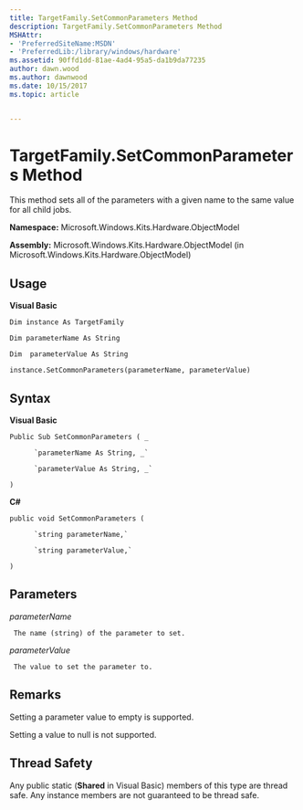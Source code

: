 ```yaml
---
title: TargetFamily.SetCommonParameters Method
description: TargetFamily.SetCommonParameters Method
MSHAttr:
- 'PreferredSiteName:MSDN'
- 'PreferredLib:/library/windows/hardware'
ms.assetid: 90ffd1dd-81ae-4ad4-95a5-da1b9da77235
author: dawn.wood
ms.author: dawnwood
ms.date: 10/15/2017
ms.topic: article


---
```


# TargetFamily.SetCommonParameters Method


This method sets all of the parameters with a given name to the same value for all child jobs.

**Namespace:** Microsoft.Windows.Kits.Hardware.ObjectModel

**Assembly:** Microsoft.Windows.Kits.Hardware.ObjectModel (in Microsoft.Windows.Kits.Hardware.ObjectModel)

## <span id="Usage"></span><span id="usage"></span><span id="USAGE"></span>Usage


**Visual Basic**

`Dim instance As TargetFamily`

`Dim parameterName As String`

`Dim  parameterValue As String`

`instance.SetCommonParameters(parameterName, parameterValue)`

## <span id="Syntax"></span><span id="syntax"></span><span id="SYNTAX"></span>Syntax


**Visual Basic**

`Public Sub SetCommonParameters ( _`

          `parameterName As String, _`

          `parameterValue As String, _`

`) `

**C#**

`public void SetCommonParameters (`

          `string parameterName,`

          `string parameterValue,`

`)`

## <span id="Parameters"></span><span id="parameters"></span><span id="PARAMETERS"></span>Parameters


*parameterName*

     The name (string) of the parameter to set.

*parameterValue*

     The value to set the parameter to.

## <span id="Remarks"></span><span id="remarks"></span><span id="REMARKS"></span>Remarks


Setting a parameter value to empty is supported.

Setting a value to null is not supported.

## <span id="Thread_Safety"></span><span id="thread_safety"></span><span id="THREAD_SAFETY"></span>Thread Safety


Any public static (**Shared** in Visual Basic) members of this type are thread safe. Any instance members are not guaranteed to be thread safe.

 

 






